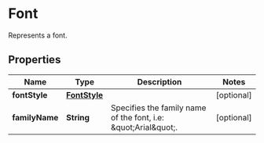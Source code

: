 

# Font

Represents a font.
## Properties

Name | Type | Description | Notes
------------ | ------------- | ------------- | -------------
**fontStyle** | [**FontStyle**](FontStyle.md) |  |  [optional]
**familyName** | **String** | Specifies the family name of the font, i.e: \&quot;Arial\&quot;. |  [optional]



